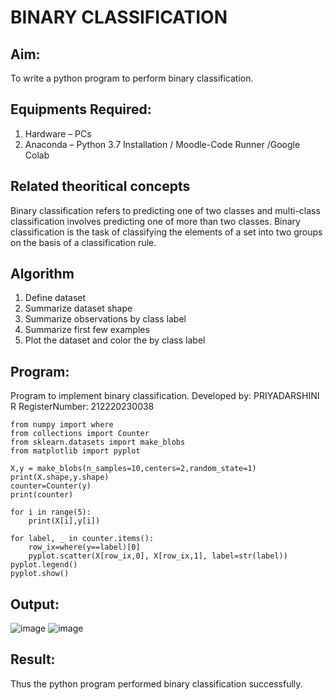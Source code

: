 # BINARY CLASSIFICATION
## Aim:
To write a python program to perform binary classification.

## Equipments Required:
1. Hardware – PCs
2. Anaconda – Python 3.7 Installation / Moodle-Code Runner /Google Colab

## Related theoritical concepts
Binary classification refers to predicting one of two classes and multi-class classification involves predicting one of more than two classes. Binary classification is the task of classifying the elements of a set into two groups on the basis of a classification rule.



## Algorithm
1. Define dataset
2. Summarize dataset shape
3. Summarize observations by class label
4. Summarize first few examples
5. Plot the dataset and color the by class label

## Program:

Program to implement binary classification.
Developed by: PRIYADARSHINI R 
RegisterNumber: 212220230038

```
from numpy import where
from collections import Counter
from sklearn.datasets import make_blobs
from matplotlib import pyplot

X,y = make_blobs(n_samples=10,centers=2,random_state=1)
print(X.shape,y.shape)
counter=Counter(y)
print(counter)

for i in range(5):
    print(X[i],y[i])
    
for label, _ in counter.items():
    row_ix=where(y==label)[0]
    pyplot.scatter(X[row_ix,0], X[row_ix,1], label=str(label))
pyplot.legend()
pyplot.show()

```

## Output:

![image](https://user-images.githubusercontent.com/81132849/163678558-1179333c-9a32-4c41-8829-7866aa695df5.png)
![image](https://user-images.githubusercontent.com/81132849/163678588-d8af7d5c-11ff-4360-8b10-555f049db280.png)



## Result:
Thus the python program performed binary classification successfully.

